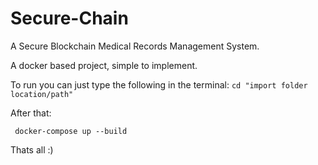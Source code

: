 # Secure-Chain


A Secure Blockchain Medical Records Management System.


A docker based project, simple to implement.


To run you can just type the following in the terminal:
``` cd "import folder location/path" ```

After that:

``` docker-compose up --build```

Thats all :)
